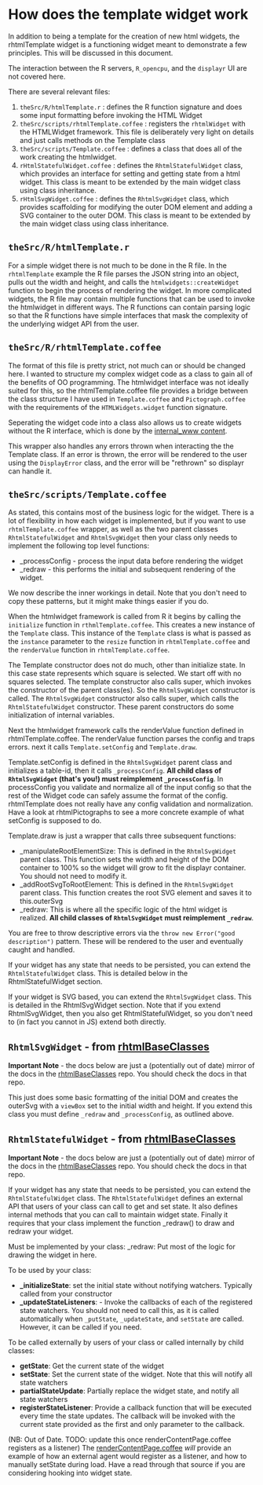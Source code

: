 
# How does the template widget work

In addition to being a template for the creation of new html widgets, the rhtmlTemplate widget is a functioning widget meant to demonstrate a few principles. This will be discussed in this document.

The interaction between the R servers, `R_opencpu`, and the `displayr` UI are not covered here.

There are several relevant files:

1. `theSrc/R/htmlTemplate.r` : defines the R function signature and does some input formatting before invoking the HTML Widget
1. `theSrc/scripts/rhtmlTemplate.coffee` : registers the `rhtmlWidget` with the HTMLWidget framework. This file is deliberately very light on details and just calls methods on the Template class
1. `theSrc/scripts/Template.coffee` : defines a class that does all of the work creating the htmlwidget.
1. `rHtmlStatefulWidget.coffee` : defines the `RhtmlStatefulWidget` class, which provides an interface for setting and getting state from a html widget. This class is meant to be extended by the main widget class using class inheritance.
1. `rHtmlSvgWidget.coffee` : defines the `RhtmlSvgWidget` class, which provides scaffolding for modifying the outer DOM element and adding a SVG container to the outer DOM. This class is meant to be extended by the main widget class using class inheritance.

## `theSrc/R/htmlTemplate.r`

For a simple widget there is not much to be done in the R file. In the `rhtmlTemplate` example the R file parses the JSON string into an object, pulls out the width and height, and calls the `htmlwidgets::createWidget` function to begin the process of rendering the widget. In more complicated widgets, the R file may contain multiple functions that can be used to invoke the htmlwidget in different ways. The R functions can contain parsing logic so that the R functions have simple interfaces that mask the complexity of the underlying widget API from the user.

## `theSrc/R/rhtmlTemplate.coffee`

The format of this file is pretty strict, not much can or should be changed here. I wanted to structure my complex widget code as a class to gain all of the benefits of OO programming. The htmlwidget interface was not ideally suited for this, so the rhtmlTemplate.coffee file provides a bridge between the class structure I have used in `Template.coffee` and `Pictograph.coffee` with the requirements of the `HTMLWidgets.widget` function signature.

Seperating the widget code into a class also allows us to create widgets without the R interface, which is done by the [internal_www content](/theSrc/internal_www/content).

This wrapper also handles any errors thrown when interacting the the Template class. If an error is thrown, the error will be rendered to the user using the `DisplayError` class, and the error will be "rethrown" so displayr can handle it.

## `theSrc/scripts/Template.coffee`

As stated, this contains most of the business logic for the widget. There is a lot of flexibility in how each widget is implemented, but if you want to use `rhtmlTemplate.coffee` wrapper, as well as the two parent classes `RhtmlStatefulWidget` and `RhtmlSvgWidget` then your class only needs to implement the following top level functions:

* _processConfig - process the input data before rendering the widget
* _redraw - this performs the initial and subsequent rendering of the widget.

We now describe the inner workings in detail. Note that you don't need to copy these patterns, but it might make things easier if you do.

When the htmlwidget framework is called from R it begins by calling the `initialize` function in `rthmlTemplate.coffee`. This creates a new instance of the `Template` class. This instance of the `Template` class is what is passed as the `instance` parameter to the `resize` function in `rhtmlTemplate.coffee` and the `renderValue` function in `rhtmlTemplate.coffee`.

The Template constructor does not do much, other than initialize state. In this case state represents which square is selected. We start off with no squares selected. The template constructor also calls super, which invokes the constructor of the parent class(es). So the `RhtmlSvgWidget` constructor is called. The `RhtmlSvgWidget` constructor also calls super, which calls the `RhtmlStatefulWidget` constructor. These parent constructors do some initialization of internal variables.

Next the htmlwidget framework calls the renderValue function defined in rhtmlTemplate.coffee. The renderValue function parses the config and traps errors. next it calls `Template.setConfig` and `Template.draw`.

Template.setConfig is defined in the `RhtmlSvgWidget` parent class and initializes a table-id, then it calls `_processConfig`. **All child class of `RhtmlSvgWidget` (that's you!) must reimplement `_processConfig`**. In processConfig you validate and normalize all of the input config so that the rest of the Widget code can safely assume the format of the config. rhtmlTemplate does not really have any config validation and normalization. Have a look at rhtmlPictographs to see a more concrete example of what setConfig is supposed to do.

Template.draw is just a wrapper that calls three subsequent functions:
* _manipulateRootElementSize: This is defined in the `RhtmlSvgWidget` parent class. This function sets the width and height of the DOM container to 100% so the widget will grow to fit the displayr container. You should not need to modify it.
* _addRootSvgToRootElement: This is defined in the `RhtmlSvgWidget` parent class. This function creates the root SVG element and saves it to this.outerSvg
* _redraw: This is where all the specific logic of the html widget is realized. **All child classes of `RhtmlSvgWidget` must reimplement `_redraw`**.

You are free to throw descriptive errors via the `throw new Error("good description")` pattern. These will be rendered to the user and eventually caught and handled.

If your widget has any state that needs to be persisted, you can extend the `RhtmlStatefulWidget` class. This is detailed below in the RhtmlStatefulWidget section.

If your widget is SVG based, you can extend the `RhtmlSvgWidget` class. This is detailed in the RhtmlSvgWidget section. Note that if you extend RhtmlSvgWidget, then you also get RhtmlStatefulWidget, so you don't need to (in fact you cannot in JS) extend both directly.

## `RhtmlSvgWidget` - from [rhtmlBaseClasses](https://github.com/NumbersInternational/rhtmlBaseClasses)

**Important Note** - the docs below are just a (potentially out of date) mirror of the docs in the [rhtmlBaseClasses](https://github.com/NumbersInternational/rhtmlBaseClasses) repo. You should check the docs in that repo.

This just does some basic formatting of the initial DOM and creates the outerSvg with a `viewBox` set to the initial width and height. If you extend this class you must define `_redraw` and `_processConfig`, as outlined above.

## `RhtmlStatefulWidget` - from [rhtmlBaseClasses](https://github.com/NumbersInternational/rhtmlBaseClasses)

**Important Note** - the docs below are just a (potentially out of date) mirror of the docs in the [rhtmlBaseClasses](https://github.com/NumbersInternational/rhtmlBaseClasses) repo. You should check the docs in that repo.

If your widget has any state that needs to be persisted, you can extend the `RhtmlStatefulWidget` class. The `RhtmlStatefulWidget` defines an external API that users of your class can call to get and set state. It also defines internal methods that you can call to maintain widget state. Finally it requires that your class implement the function _redraw() to draw and redraw your widget.

Must be implemented by your class:
  _redraw: Put most of the logic for drawing the widget in here.

To be used by your class:
* **_initializeState**: set the initial state without notifying watchers. Typically called from your constructor
* **_updateStateListeners**: - Invoke the callbacks of each of the registered state watchers. You should not need to call this, as it is called automatically when `_putState`, `_updateState`, and `setState` are called. However, it can be called if you need.

To be called externally by users of your class or called internally by child classes:
* **getState**: Get the current state of the widget
* **setState**: Set the current state of the widget. Note that this will notify all state watchers
* **partialStateUpdate**: Partially replace the widget state, and notify all state watchers
* **registerStateListener**: Provide a callback function that will be executed every time the state updates. The callback will be invoked with the current state provided as the first and only parameter to the callback.

(NB: Out of Date. TODO: update this once renderContentPage.coffee registers as a listener)
The [renderContentPage.coffee](/theSrc/internal_www/js/renderContentPage.coffee) _will_ provide an example of how an external agent would register as a listener, and how to manually setState during load. Have a read through that source if you are considering hooking into widget state.
